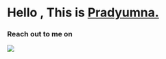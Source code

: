 


<h1 align="left">Hello , This is <a href="https://bit.ly/38e9mSt">Pradyumna.</a></h1>


<p align="left"> <h3>Reach out to me on </h3> <a href="https://www.linkedin.com/in/prady8339/"><img src="https://img.shields.io/badge/linkedin-%230077B5.svg?&style=for-the-badge&logo=linkedin&logoColor=white" /></a>&nbsp;&nbsp;&nbsp;&nbsp;
  </p> 




